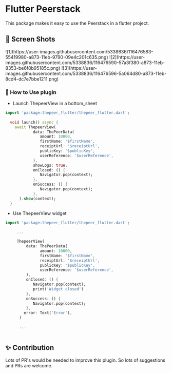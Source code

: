 # Flutter Peerstack

This package makes it easy to use the Peerstack in a flutter project.

## 📸 Screen Shots

<p float="left">
![1](https://user-images.githubusercontent.com/5338836/116476583-55419980-a873-11eb-9790-09e4c201c635.png)
![2](https://user-images.githubusercontent.com/5338836/116476590-57a3f380-a873-11eb-8353-be6f8b95185c.png)
![3](https://user-images.githubusercontent.com/5338836/116476596-5a064d80-a873-11eb-8cd4-dc7e7bbe1211.png)
</p>

### 🚀 How to Use plugin

- Launch ThepeerView in a bottom_sheet

```dart
import 'package:thepeer_flutter/thepeer_flutter.dart';
    
  void launch() async {
    await ThepeerView(
            data: ThePeerData(
               amount: 10000,
               firstName: '$firstName',
               receiptUrl: '$receiptUrl',
               publicKey: '$publicKey',
               userReference: '$userReference',
            ),
            showLogs: true,
            onClosed: () {
               Navigator.pop(context);
            },
            onSuccess: () {
               Navigator.pop(context);
            },
      ).show(context);
  }
```


- Use ThepeerView widget

```dart
import 'package:thepeer_flutter/thepeer_flutter.dart';
    
     ...

     ThepeerView(
         data: ThePeerData(
               amount: 10000,
               firstName: '$firstName',
               receiptUrl: '$receiptUrl',
               publicKey: '$publicKey',
               userReference: '$userReference',
         ),
         onClosed: () {
            Navigator.pop(context);
            print('Widget closed')
         },
         onSuccess: () {
            Navigator.pop(context);
         },
        error: Text('Error'),
      )

      ...
  
```

## ✨ Contribution
 Lots of PR's would be needed to improve this plugin. So lots of suggestions and PRs are welcome.
